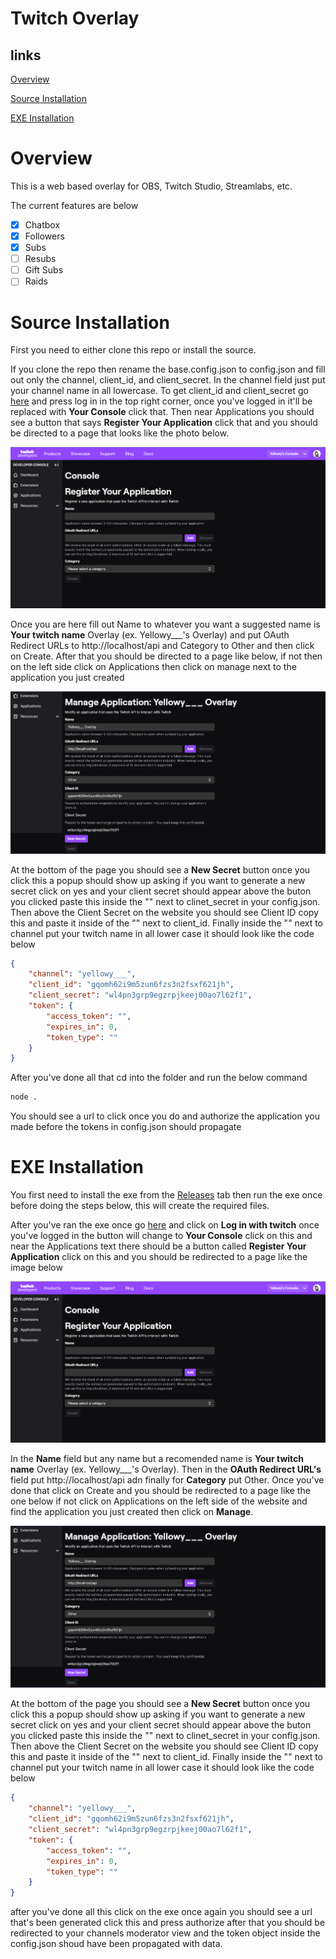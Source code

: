 # Twitch Overlay

## links

[Overview](#overview)

[Source Installation](#source-installation)

[EXE Installation](#exe-installation)

# Overview

This is a web based overlay for OBS, Twitch Studio, Streamlabs, etc.

The current features are below

- [x] Chatbox
- [x] Followers
- [x] Subs
- [ ] Resubs
- [ ] Gift Subs
- [ ] Raids

# Source Installation

First you need to either clone this repo or install the source.

If you clone the repo then rename the base.config.json to config.json and fill out only the channel, client_id, and client_secret. In the channel field just put your channel name in all lowercase. To get client_id and client_secret go [here](https://dev.twitch.tv) and press log in in the top right corner, once you've logged in it'll be replaced with **Your Console** click that. Then near Applications you should see a button that says **Register Your Application** click that and you should be directed to a page that looks like the photo below.

![](./md/blankRegister.png)

Once you are here fill out Name to whatever you want a suggested name is **Your twitch name** Overlay (ex. Yellowy___'s Overlay) and put OAuth Redirect URLs to http://localhost/api and Category to Other and then click on Create. After that you should be directed to a page like below, if not then on the left side click on Applications then click on manage next to the application you just created

![](./md/manage.png)

At the bottom of the page you should see a **New Secret** button once you click this a popup should show up asking if you want to generate a new secret click on yes and your client secret should appear above the buton you clicked paste this inside the "" next to clinet_secret in your config.json. Then above the Client Secret on the website you should see Client ID copy this and paste it inside of the "" next to client_id. Finally inside the "" next to channel put your twitch name in all lower case it should look like the code below

```json
{
    "channel": "yellowy___",
    "client_id": "gqomh62i9m5zun6fzs3n2fsxf621jh",
    "client_secret": "wl4pn3grp9egzrpjkeej00ao7l62f1",
    "token": {
        "access_token": "",
        "expires_in": 0,
        "token_type": ""
    }
}
```

After you've done all that cd into the folder and run the below command

```sh
node .
```

You should see a url to click once you do and authorize the application you made before the tokens in config.json should propagate

# EXE Installation

You first need to install the exe from the [Releases](https://github.com/TheDevYellowy/overlay/releases) tab then run the exe once before doing the steps below, this will create the required files.

After you've ran the exe once go [here](https://dev.twitch.tv) and click on **Log in with twitch** once you've logged in the button will change to **Your Console** click on this and near the Applications text there should be a button called **Register Your Application** click on this and you should be redirected to a page like the image below

![](./md/blankRegister.png)

In the **Name** field but any name but a recomended name is **Your twitch name** Overlay (ex. Yellowy___'s Overlay). Then in the **OAuth Redirect URL's** field put http://localhost/api adn finally for **Category** put Other. Once you've done that click on Create and you should be redirected to a page like the one below if not click on Applications on the left side of the website and find the application you just created then click on **Manage**.

![](./md/manage.png)

At the bottom of the page you should see a **New Secret** button once you click this a popup should show up asking if you want to generate a new secret click on yes and your client secret should appear above the buton you clicked paste this inside the "" next to clinet_secret in your config.json. Then above the Client Secret on the website you should see Client ID copy this and paste it inside of the "" next to client_id. Finally inside the "" next to channel put your twitch name in all lower case it should look like the code below

```json
{
    "channel": "yellowy___",
    "client_id": "gqomh62i9m5zun6fzs3n2fsxf621jh",
    "client_secret": "wl4pn3grp9egzrpjkeej00ao7l62f1",
    "token": {
        "access_token": "",
        "expires_in": 0,
        "token_type": ""
    }
}
```

after you've done all this click on the exe once again you should see a url that's been generated click this and press authorize after that you should be redirected to your channels moderator view and the token object inside the config.json shoud have been propagated with data.
